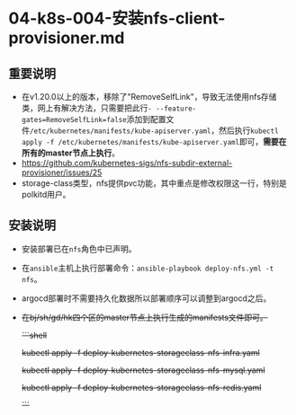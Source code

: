 # 04-k8s-004-安装nfs-client-provisioner.md

## 重要说明
- 在v1.20.0以上的版本，移除了"RemoveSelfLink"，导致无法使用nfs存储类，网上有解决方法，只需要把此行`- --feature-gates=RemoveSelfLink=false`添加到配置文件`/etc/kubernetes/manifests/kube-apiserver.yaml`，然后执行`kubectl apply -f /etc/kubernetes/manifests/kube-apiserver.yaml`即可，**需要在所有的master节点上执行**。
- https://github.com/kubernetes-sigs/nfs-subdir-external-provisioner/issues/25
- storage-class类型，nfs提供pvc功能，其中重点是修改权限这一行，特别是polkitd用户。

## 安装说明
- 安装部署已在`nfs`角色中已声明。
- 在`ansible`主机上执行部署命令：`ansible-playbook deploy-nfs.yml -t nfs`。
- argocd部署时不需要持久化数据所以部署顺序可以调整到argocd之后。
- ~~在bj/sh/gd/hk四个区的master节点上执行生成的manifests文件即可。~~
   
   ~~```shell~~
   
   ~~kubectl apply -f deploy-kubernetes-storageclass-nfs-infra.yaml~~
   
   ~~kubectl apply -f deploy-kubernetes-storageclass-nfs-mysql.yaml~~
   
   ~~kubectl apply -f deploy-kubernetes-storageclass-nfs-redis.yaml~~
   
   ~~```~~
   